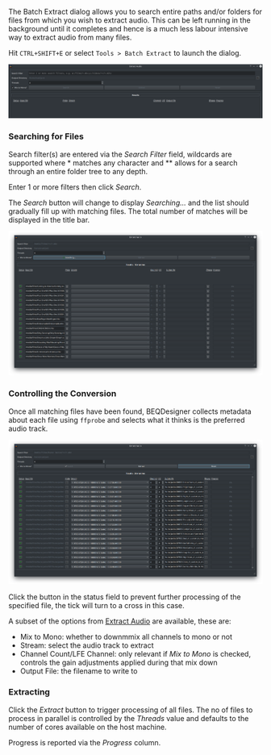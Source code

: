 The Batch Extract dialog allows you to search entire paths and/or folders for files from which you wish to extract audio. This can be left running in the background until it completes and hence is a much less labour intensive way to extract audio from many files.

Hit `CTRL+SHIFT+E` or select `Tools > Batch Extract` to launch the dialog.

![Dialog](../img/batch_extract_1.png)

### Searching for Files

Search filter(s) are entered via the *Search Filter* field, wildcards are supported where * matches any character and ** allows for a search through an entire folder tree to any depth.

Enter 1 or more filters then click *Search*.

The *Search* button will change to display *Searching...* and the list should gradually fill up with matching files. The total number of matches will be displayed in the title bar.

![Search](../img/batch_extract_2.png)

### Controlling the Conversion

Once all matching files have been found, BEQDesigner collects metadata about each file using `ffprobe` and selects what it thinks is the preferred audio track. 

![Probe](../img/batch_extract_3.png)

Click the button in the status field to prevent further processing of the specified file, the tick will turn to a cross in this case.

A subset of the options from [Extract Audio](./extract_audio.md) are available, these are:

* Mix to Mono: whether to downmmix all channels to mono or not
* Stream: select the audio track to extract
* Channel Count/LFE Channel: only relevant if *Mix to Mono* is checked, controls the gain adjustments applied during that mix down 
* Output File: the filename to write to

### Extracting

Click the *Extract* button to trigger processing of all files. The no of files to process in parallel is controlled by the *Threads* value and defaults to the number of cores available on the host machine.

Progress is reported via the *Progress* column.
